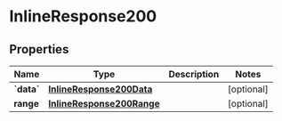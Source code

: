 
# InlineResponse200

## Properties
Name | Type | Description | Notes
------------ | ------------- | ------------- | -------------
**&#x60;data&#x60;** | [**InlineResponse200Data**](InlineResponse200Data.md) |  |  [optional]
**range** | [**InlineResponse200Range**](InlineResponse200Range.md) |  |  [optional]



